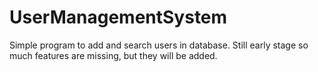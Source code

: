 # UserManagementSystem
Simple program to add and search users in database.
Still early stage so much features are missing, but they will be added.

